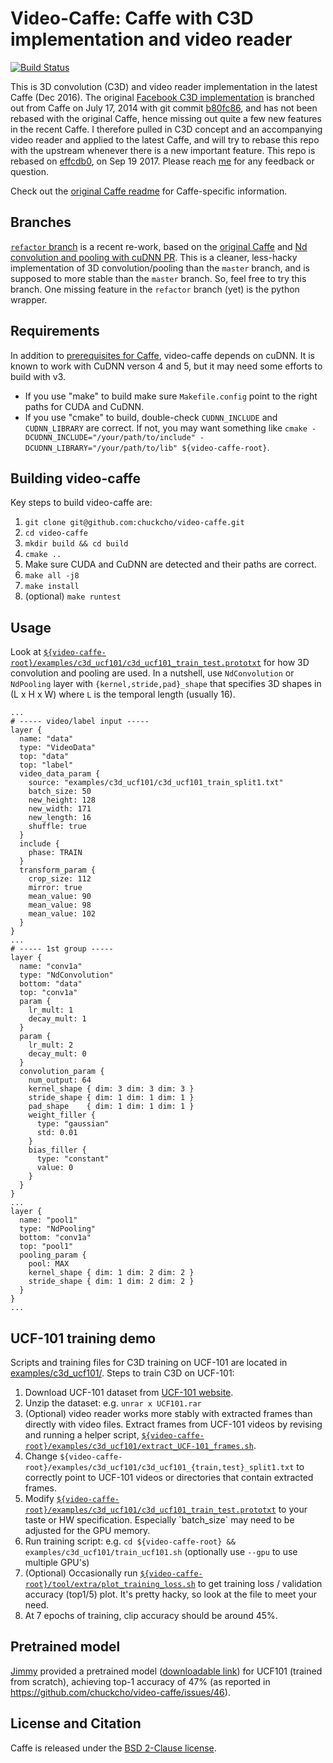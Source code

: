 # Video-Caffe: Caffe with C3D implementation and video reader

[![Build Status](https://travis-ci.org/chuckcho/video-caffe.svg?branch=master)](https://travis-ci.org/chuckcho/video-caffe)

This is 3D convolution (C3D) and video reader implementation in the latest Caffe (Dec 2016). The original [Facebook C3D implementation](https://github.com/facebook/C3D/) is branched out from Caffe on July 17, 2014 with git commit [b80fc86](https://github.com/BVLC/caffe/tree/b80fc862952ba4e068cf74acc0823785ce1cc0e9), and has not been rebased with the original Caffe, hence missing out quite a few new features in the recent Caffe. I therefore pulled in C3D concept and an accompanying video reader and applied to the latest Caffe, and will try to rebase this repo with the upstream whenever there is a new important feature. This repo is rebased on [effcdb0](https://github.com/BVLC/caffe/commit/effcdb0b62410b2a6a54f18f23cf90733a115673), on Sep 19 2017.
Please reach [me](https://github.com/chuckcho) for any feedback or question.

Check out the [original Caffe readme](README-original.md) for Caffe-specific information.

## Branches

[`refactor` branch](https://github.com/chuckcho/video-caffe/tree/refactor) is a recent re-work, based on the [original Caffe](https://github.com/BVLC/caffe) and [Nd convolution and pooling with cuDNN PR](https://github.com/BVLC/caffe/pull/3983). This is a cleaner, less-hacky implementation of 3D convolution/pooling than the `master` branch, and is supposed to more stable than the `master` branch. So, feel free to try this branch. One missing feature in the `refactor` branch (yet) is the python wrapper.

## Requirements

In addition to [prerequisites for Caffe](http://caffe.berkeleyvision.org/installation.html#prerequisites), video-caffe depends on cuDNN. It is known to work with CuDNN verson 4 and 5, but it may need some efforts to build with v3.

* If you use "make" to build make sure `Makefile.config` point to the right paths for CUDA and CuDNN.
* If you use "cmake" to build, double-check `CUDNN_INCLUDE` and `CUDNN_LIBRARY` are correct. If not, you may want something like `cmake -DCUDNN_INCLUDE="/your/path/to/include" -DCUDNN_LIBRARY="/your/path/to/lib" ${video-caffe-root}`.

## Building video-caffe

Key steps to build video-caffe are:

1. `git clone git@github.com:chuckcho/video-caffe.git`
2. `cd video-caffe`
3. `mkdir build && cd build`
4. `cmake ..`
5. Make sure CUDA and CuDNN are detected and their paths are correct.
6. `make all -j8`
7. `make install`
8. (optional) `make runtest`

## Usage

Look at [`${video-caffe-root}/examples/c3d_ucf101/c3d_ucf101_train_test.prototxt`](examples/c3d_ucf101/c3d_ucf101_train_test.prototxt) for how 3D convolution and pooling are used. In a nutshell, use `NdConvolution` or `NdPooling` layer with `{kernel,stride,pad}_shape` that specifies 3D shapes in (L x H x W) where `L` is the temporal length (usually 16).
```
...
# ----- video/label input -----
layer {
  name: "data"
  type: "VideoData"
  top: "data"
  top: "label"
  video_data_param {
    source: "examples/c3d_ucf101/c3d_ucf101_train_split1.txt"
    batch_size: 50
    new_height: 128
    new_width: 171
    new_length: 16
    shuffle: true
  }
  include {
    phase: TRAIN
  }
  transform_param {
    crop_size: 112
    mirror: true
    mean_value: 90
    mean_value: 98
    mean_value: 102
  }
}
...
# ----- 1st group -----
layer {
  name: "conv1a"
  type: "NdConvolution"
  bottom: "data"
  top: "conv1a"
  param {
    lr_mult: 1
    decay_mult: 1
  }
  param {
    lr_mult: 2
    decay_mult: 0
  }
  convolution_param {
    num_output: 64
    kernel_shape { dim: 3 dim: 3 dim: 3 }
    stride_shape { dim: 1 dim: 1 dim: 1 }
    pad_shape    { dim: 1 dim: 1 dim: 1 }
    weight_filler {
      type: "gaussian"
      std: 0.01
    }
    bias_filler {
      type: "constant"
      value: 0
    }
  }
}
...
layer {
  name: "pool1"
  type: "NdPooling"
  bottom: "conv1a"
  top: "pool1"
  pooling_param {
    pool: MAX
    kernel_shape { dim: 1 dim: 2 dim: 2 }
    stride_shape { dim: 1 dim: 2 dim: 2 }
  }
}
...
```

## UCF-101 training demo

Scripts and training files for C3D training on UCF-101 are located in [examples/c3d_ucf101/](examples/c3d_ucf101/).
Steps to train C3D on UCF-101:

1. Download UCF-101 dataset from [UCF-101 website](http://crcv.ucf.edu/data/UCF101.php).
2. Unzip the dataset: e.g. `unrar x UCF101.rar`
3. (Optional) video reader works more stably with extracted frames than directly with video files. Extract frames from UCF-101 videos by revising and running a helper script, [`${video-caffe-root}/examples/c3d_ucf101/extract_UCF-101_frames.sh`](examples/c3d_ucf101/extract_UCF-101_frames.sh).
4. Change `${video-caffe-root}/examples/c3d_ucf101/c3d_ucf101_{train,test}_split1.txt` to correctly point to UCF-101 videos or directories that contain extracted frames.
5. Modify [`${video-caffe-root}/examples/c3d_ucf101/c3d_ucf101_train_test.prototxt`](examples/c3d_ucf101/c3d_ucf101_train_test.prototxt`) to your taste or HW specification. Especially `batch_size` may need to be adjusted for the GPU memory.
6. Run training script: e.g. `cd ${video-caffe-root} && examples/c3d_ucf101/train_ucf101.sh` (optionally use `--gpu` to use multiple GPU's)
7. (Optional) Occasionally run [`${video-caffe-root}/tool/extra/plot_training_loss.sh`](tools/extra/plot_training_loss.sh) to get training loss / validation accuracy (top1/5) plot. It's pretty hacky, so look at the file to meet your need.
8. At 7 epochs of training, clip accuracy should be around 45%.

## Pretrained model

[Jimmy](https://github.com/lood339) provided a pretrained model ([downloadable link](https://dl.dropboxusercontent.com/u/54750216/C3D_models/c3d_ucf101_iter_38000.caffemodel)) for UCF101 (trained from scratch), achieving top-1 accuracy of 47% (as reported in https://github.com/chuckcho/video-caffe/issues/46).

## License and Citation

Caffe is released under the [BSD 2-Clause license](https://github.com/BVLC/caffe/blob/master/LICENSE).
